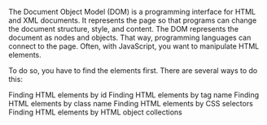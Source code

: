  The Document Object Model (DOM) is a programming interface for HTML and XML documents. 
 It represents the page so that programs can change the document structure, style, and content. 
 The DOM represents the document as nodes and objects. That way, programming languages can connect to the page.
 Often, with JavaScript, you want to manipulate HTML elements.

To do so, you have to find the elements first. There are several ways to do this:

Finding HTML elements by id
Finding HTML elements by tag name
Finding HTML elements by class name
Finding HTML elements by CSS selectors
Finding HTML elements by HTML object collections
